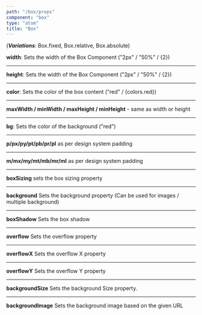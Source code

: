 ```yaml
---
path: "/box/props"
component: "box"
type: "atom"
title: "Box"
---
```



(***Variations***: Box.fixed, Box.relative, Box.absolute)

**width**: Sets the width of the Box Component ("2px" / "50%" / {2})
***
**height**: Sets the width of the Box Component ("2px" / "50%" / {2})
***
**color**: Sets the color of the box content ("red" / {colors.red})
***
**maxWidth / minWidth / maxHeight / minHeight** - same as width or height
***
**bg**: Sets the color of the background ("red")
***
**p/px/py/pt/pb/pr/pl** as per design system padding
***
**m/mx/my/mt/mb/mr/ml** as per design system padding
***
**boxSizing** sets the box sizing property
***
**background** Sets the background property (Can be used for images / multiple background)
***
**boxShadow** Sets the box shadow
***
**overflow** Sets the overflow property
***
**overflowX** Sets the overflow X property
***
**overflowY** Sets the overflow Y property
***
**backgroundSize** Sets the background Size property.
***
**backgroundImage** Sets the background image based on the given URL